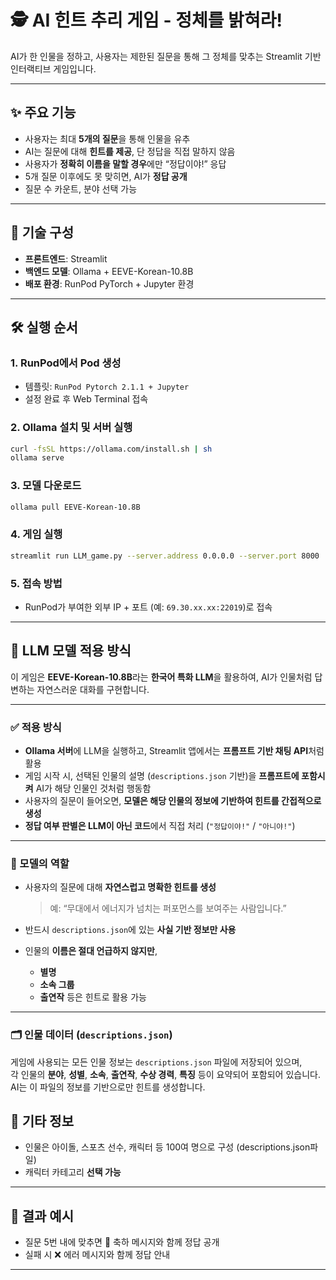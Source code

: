 # 🕵️ AI 힌트 추리 게임 - 정체를 밝혀라!

AI가 한 인물을 정하고, 사용자는 제한된 질문을 통해 그 정체를 맞추는 Streamlit 기반 인터랙티브 게임입니다.

---

## ✨ 주요 기능

- 사용자는 최대 **5개의 질문**을 통해 인물을 유추
- AI는 질문에 대해 **힌트를 제공**, 단 정답을 직접 말하지 않음
- 사용자가 **정확히 이름을 말할 경우**에만 “정답이야!” 응답
- 5개 질문 이후에도 못 맞히면, AI가 **정답 공개**
- 질문 수 카운트, 분야 선택 가능

---

## 🧱 기술 구성

- **프론트엔드**: Streamlit
- **백엔드 모델**: Ollama + EEVE-Korean-10.8B
- **배포 환경**: RunPod PyTorch + Jupyter 환경

---

## 🛠️ 실행 순서

### 1. RunPod에서 Pod 생성
- 템플릿: `RunPod Pytorch 2.1.1 + Jupyter`
- 설정 완료 후 Web Terminal 접속

### 2. Ollama 설치 및 서버 실행
```bash
curl -fsSL https://ollama.com/install.sh | sh
ollama serve
```

### 3. 모델 다운로드
```bash
ollama pull EEVE-Korean-10.8B
```

### 4. 게임 실행
```bash
streamlit run LLM_game.py --server.address 0.0.0.0 --server.port 8000
```

### 5. 접속 방법
- RunPod가 부여한 외부 IP + 포트 (예: `69.30.xx.xx:22019`)로 접속

---

## 🧠 LLM 모델 적용 방식

이 게임은 **EEVE-Korean-10.8B**라는 **한국어 특화 LLM**을 활용하여, AI가 인물처럼 답변하는 자연스러운 대화를 구현합니다.

---

### ✅ 적용 방식

- **Ollama 서버**에 LLM을 실행하고, Streamlit 앱에서는 **프롬프트 기반 채팅 API**처럼 활용
- 게임 시작 시, 선택된 인물의 설명 (`descriptions.json` 기반)을 **프롬프트에 포함시켜** AI가 해당 인물인 것처럼 행동함
- 사용자의 질문이 들어오면, **모델은 해당 인물의 정보에 기반하여 힌트를 간접적으로 생성**
- **정답 여부 판별은 LLM이 아닌 코드**에서 직접 처리 (`"정답이야!"` / `"아니야!"`)

---

### 🧠 모델의 역할

- 사용자의 질문에 대해 **자연스럽고 명확한 힌트를 생성**  
  > 예: “무대에서 에너지가 넘치는 퍼포먼스를 보여주는 사람입니다.”

- 반드시 `descriptions.json`에 있는 **사실 기반 정보만 사용**  
- 인물의 **이름은 절대 언급하지 않지만**,  
  - **별명**
  - **소속 그룹**
  - **출연작** 등은 힌트로 활용 가능

---

### 🗂️ 인물 데이터 (`descriptions.json`)

게임에 사용되는 모든 인물 정보는 `descriptions.json` 파일에 저장되어 있으며,  
각 인물의 **분야**, **성별**, **소속**, **출연작**, **수상 경력**, **특징** 등이 요약되어 포함되어 있습니다.  
AI는 이 파일의 정보를 기반으로만 힌트를 생성합니다.


## 📎 기타 정보

- 인물은 아이돌, 스포츠 선수, 캐릭터 등 100여 명으로 구성 (descriptions.json파일)
- 캐릭터 카테고리 **선택 가능**

---

## 🎉 결과 예시

- 질문 5번 내에 맞추면 🎊 축하 메시지와 함께 정답 공개
- 실패 시 ❌ 에러 메시지와 함께 정답 안내

---

